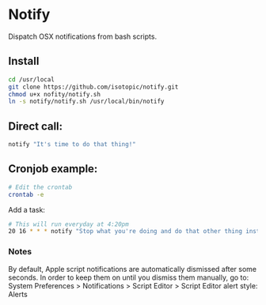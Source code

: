 # Notify
Dispatch OSX notifications from bash scripts.

## Install
```sh
cd /usr/local
git clone https://github.com/isotopic/notify.git
chmod u+x nofity/notify.sh
ln -s notify/notify.sh /usr/local/bin/notify
```
## Direct call:
```sh
notify "It's time to do that thing!"
```

## Cronjob example:
```sh
# Edit the crontab
crontab -e
```
Add a task:
```sh
# This will run everyday at 4:20pm
20 16 * * * notify "Stop what you're doing and do that other thing instead!"
```

### Notes
By default, Apple script notifications are automatically dismissed after some seconds.
In order to keep them on until you dismiss them manually, go to:
System Preferences > Notifications > Script Editor > Script Editor alert style: Alerts
